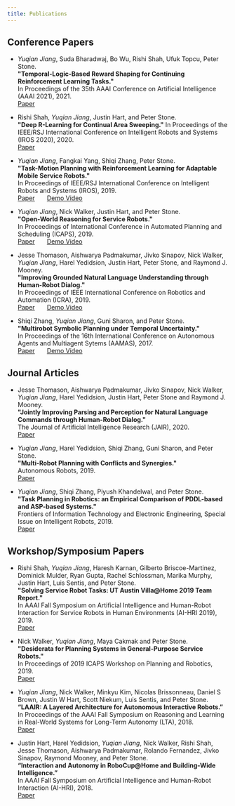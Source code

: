 ```yaml
---
title: Publications
---
```

## Conference Papers
- *Yuqian Jiang*, Suda Bharadwaj, Bo Wu, Rishi Shah, Ufuk Topcu, Peter Stone.  
**"Temporal-Logic-Based Reward Shaping for Continuing Reinforcement Learning Tasks."**  
In Proceedings of the 35th AAAI Conference on Artificial Intelligence (AAAI 2021), 2021.  
[Paper](https://www.cs.utexas.edu/~pstone/Papers/bib2html-links/AAAI21-jiang.pdf)

- Rishi Shah, *Yuqian Jiang*, Justin Hart, and Peter Stone.  
**"Deep R-Learning for Continual Area Sweeping."** 
In Proceedings of the IEEE/RSJ International Conference on Intelligent Robots and Systems (IROS 2020), 2020.  
[Paper](https://www.cs.utexas.edu/~pstone/Papers/bib2html-links/IROS20-shah.pdf)

- *Yuqian Jiang*, Fangkai Yang, Shiqi Zhang, Peter Stone.  
**"Task-Motion Planning with Reinforcement Learning for Adaptable Mobile Service Robots."**  
In Proceedings of IEEE/RSJ International Conference on Intelligent Robots and Systems (IROS), 2019.  
[Paper](http://www.cs.utexas.edu/~pstone/Papers/bib2html-links/IROS19-jiang.pdf) &nbsp; &nbsp; &nbsp; 
[Demo Video](https://youtu.be/EyoqrpO3Qkk)

- *Yuqian Jiang*, Nick Walker, Justin Hart, and Peter Stone.  
**"Open-World Reasoning for Service Robots."**  
In Proceedings of International Conference in Automated Planning and Scheduling (ICAPS), 2019.  
[Paper](http://www.cs.utexas.edu/~pstone/Papers/bib2html-links/ICAPS19-Jiang.pdf) &nbsp; &nbsp; &nbsp; 
[Demo Video](https://youtu.be/TLXGQDTAZvA)

- Jesse Thomason, Aishwarya Padmakumar, Jivko Sinapov, Nick Walker, *Yuqian Jiang*, Harel Yedidsion, Justin Hart, Peter Stone, and Raymond J. Mooney.  
**"Improving Grounded Natural Language Understanding through Human-Robot Dialog."**  
In Proceedings of IEEE International Conference on Robotics and Automation (ICRA), 2019.  
[Paper](http://www.cs.utexas.edu/users/ai-lab/downloadPublication.php?filename=http://www.cs.utexas.edu/users/ml/papers/thomason.icra18.pdf&pubid=127746) &nbsp; &nbsp; &nbsp; [Demo Video](https://youtu.be/PbOfteZ_CJc)

- Shiqi Zhang, *Yuqian Jiang*, Guni Sharon, and Peter Stone.  
**"Multirobot Symbolic Planning under Temporal Uncertainty."**  
In Proceedings of the 16th International Conference on Autonomous Agents and Multiagent Sytems (AAMAS), 2017.  
[Paper](http://www.cs.utexas.edu/~pstone/Papers/bib2html-links/AAMAS17-Zhang.pdf) &nbsp; &nbsp; &nbsp; [Demo Video](https://youtu.be/ADbH3sppLHQ)



## Journal Articles
- Jesse Thomason, Aishwarya Padmakumar, Jivko Sinapov, Nick Walker, *Yuqian Jiang*, Harel Yedidsion, Justin Hart, Peter Stone and Raymond J. Mooney.  
**"Jointly Improving Parsing and Perception for Natural Language Commands through Human-Robot Dialog."**  
The Journal of Artificial Intelligence Research (JAIR), 2020.  
[Paper](https://www.cs.utexas.edu/users/ml/papers/thomason.jair20.pdf)

- *Yuqian Jiang*, Harel Yedidsion, Shiqi Zhang, Guni Sharon, and Peter Stone.  
**"Multi-Robot Planning with Conflicts and Synergies."**  
Autonomous Robots, 2019.  
[Paper](https://link.springer.com/article/10.1007/s10514-019-09848-1)

- *Yuqian Jiang*, Shiqi Zhang, Piyush Khandelwal, and Peter Stone.  
**"Task Planning in Robotics: an Empirical Comparison of PDDL-based and ASP-based Systems."**  
Frontiers of Information Technology and Electronic Engineering, Special Issue on Intelligent Robots, 2019.  
[Paper](https://link.springer.com/article/10.1631%2FFITEE.1800514)

## Workshop/Symposium Papers
- Rishi Shah, *Yuqian Jiang*, Haresh Karnan, Gilberto Briscoe-Martinez, Dominick Mulder, Ryan Gupta, Rachel Schlossman, Marika Murphy, Justin Hart, Luis Sentis, and Peter Stone.  
**"Solving Service Robot Tasks: UT Austin Villa@Home 2019 Team Report."**  
In AAAI Fall Symposium on Artificial Intelligence and Human-Robot Interaction for Service Robots in Human Environments (AI-HRI 2019), 2019.  
[Paper](https://www.cs.utexas.edu/~pstone/Papers/bib2html-links/AIHRI19-shah.pdf)

- Nick Walker, *Yuqian Jiang*, Maya Cakmak and Peter Stone.  
**"Desiderata for Planning Systems in General-Purpose Service Robots."**  
In Proceedings of 2019 ICAPS Workshop on Planning and Robotics, 2019.  
[Paper](https://icaps19.icaps-conference.org/workshops/PlanRob/PlanRob_2019_submissions/PlanRob_2019_paper_9.pdf)

- *Yuqian Jiang*, Nick Walker, Minkyu Kim, Nicolas Brissonneau, Daniel S Brown, Justin W Hart, Scott Niekum, Luis Sentis, and Peter Stone.  
**“LAAIR: A Layered Architecture for Autonomous Interactive Robots.”**  
In Proceedings of the AAAI Fall Symposium on Reasoning and Learning in Real-World Systems for Long-Term Autonomy (LTA), 2018.  
[Paper](http://rbr.cs.umass.edu/lta/papers/FSS-18_paper_55.pdf)

- Justin Hart, Harel Yedidsion, *Yuqian Jiang*, Nick Walker, Rishi Shah, Jesse Thomason, Aishwarya Padmakumar, Rolando Fernandez, Jivko Sinapov, Raymond Mooney, and Peter Stone.  
**“Interaction and Autonomy in RoboCup@Home and Building-Wide Intelligence.”**  
In AAAI Fall Symposium on Artificial Intelligence and Human-Robot Interaction (AI-HRI), 2018.  
[Paper](https://arxiv.org/pdf/1810.02919.pdf)

<!---
- Jesse Thomason, Aishwarya Padmakumar, Jivko Sinapov, Nick Walker, *Yuqian Jiang*, Harel Yedidsion, Justin Hart, Peter Stone, and Raymond J Mooney.  
**“Jointly Improving Parsing and Perception for Natural Language Commands through Human-Robot Dialog.”**  
In Late-Breaking Track at the SIGDIAL Special Session on Physically Situated Dialogue (RoboDIAL-18), 2018.  

- Jesse Thomason, Aishwarya Padmakumar, Jivko Sinapov, Nick Walker, *Yuqian Jiang*, Harel Yedidsion, Justin Hart, Peter Stone, and Raymond J. Mooney.  
**"Jointly Improving Parsing and Perception for Natural Language Commands through Human-Robot Dialog."**  
In Proceedings of the RSS Workshop on Models and Representations for Natural Human-Robot Communication (MRHRC-18), 2018. 
-->
